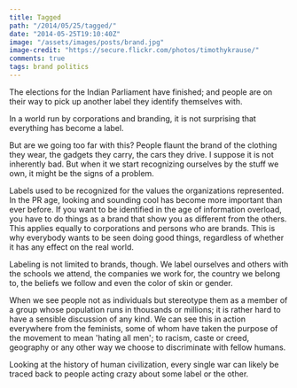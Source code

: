 ```yaml
---
title: Tagged
path: "/2014/05/25/tagged/"
date: "2014-05-25T19:10:40Z"
image: "/assets/images/posts/brand.jpg"
image-credit: "https://secure.flickr.com/photos/timothykrause/"
comments: true
tags: brand politics
---
```


The elections for the Indian Parliament have finished; and people are on their way to pick up another label they identify themselves with.<span class="more"></span>

In a world run by corporations and branding, it is not surprising that everything has become a label.

But are we going too far with this? People flaunt the brand of the clothing they wear, the gadgets they carry, the cars they drive. I suppose it is not inherently bad. But when it we start recognizing ourselves by the stuff we own, it might be the signs of a problem.

Labels used to be recognized for the values the organizations represented. In the PR age, looking and sounding cool has become more important than ever before. If you want to be identified in the age of information overload, you have to do things as a brand that show you as different from the others. This applies equally to corporations and persons who are brands. This is why everybody wants to be seen doing good things, regardless of whether it has any effect on the real world.

Labeling is not limited to brands, though. We label ourselves and others with the schools we attend, the companies we work for, the country we belong to, the beliefs we follow and even the color of skin or gender. 

When we see people not as individuals but stereotype them as a member of a group whose population runs in thousands or millions; it is rather hard to have a sensible discussion of any kind. We can see this in action everywhere from the feminists, some of whom have taken the purpose of the movement to mean 'hating all men'; to racism, caste or creed, geography or any other way we choose to discriminate with fellow humans.

Looking at the history of human civilization, every single war can likely be traced back to people acting crazy about some label or the other.